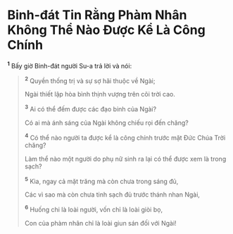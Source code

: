# Binh-đát Tin Rằng Phàm Nhân Không Thể Nào Ðược Kể Là Công Chính

<sup><b>1</b></sup> Bấy giờ Binh-đát người Su-a trả lời và nói:

> <sup><b>2</b></sup> Quyền thống trị và sự sợ hãi thuộc về Ngài;
>
> Ngài thiết lập hòa bình thịnh vượng trên cõi trời cao.
>
> <sup><b>3</b></sup> Ai có thể đếm được các đạo binh của Ngài?
>
> Có ai mà ánh sáng của Ngài không chiếu rọi đến chăng?
>
> <sup><b>4</b></sup> Có thể nào người ta được kể là công chính trước mặt Ðức Chúa Trời chăng?
>
> Làm thể nào một người do phụ nữ sinh ra lại có thể được xem là trong sạch?
>
> <sup><b>5</b></sup> Kìa, ngay cả mặt trăng mà còn chưa trong sáng đủ,
>
> Các vì sao mà còn chưa tinh sạch đủ trước thánh nhan Ngài,
>
> <sup><b>6</b></sup> Huống chi là loài người, vốn chỉ là loài giòi bọ,
>
> Con của phàm nhân chỉ là loài giun sán đối với Ngài!
